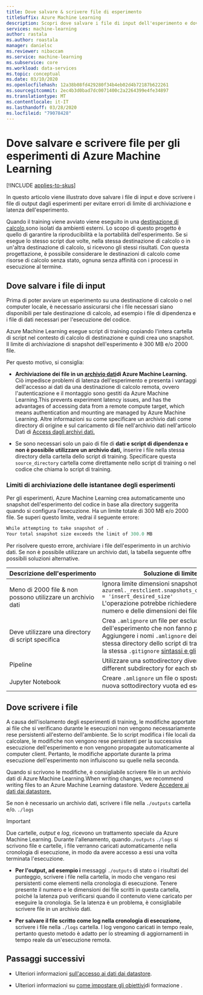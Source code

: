 ```yaml
---
title: Dove salvare & scrivere file di esperimento
titleSuffix: Azure Machine Learning
description: Scopri dove salvare i file di input dell'esperimento e dove scrivere i file di output per evitare errori di limitazione dello spazio di archiviazione e latenza dell'esperimento.
services: machine-learning
author: rastala
ms.author: roastala
manager: danielsc
ms.reviewer: nibaccam
ms.service: machine-learning
ms.subservice: core
ms.workload: data-services
ms.topic: conceptual
ms.date: 03/10/2020
ms.openlocfilehash: 12a38b08fd429280f34b4eb02d4b72187b622261
ms.sourcegitcommit: 2ec4b3d0bad7dc0071400c2a2264399e4fe34897
ms.translationtype: MT
ms.contentlocale: it-IT
ms.lasthandoff: 03/28/2020
ms.locfileid: "79078428"
---
```

# <a name="where-to-save-and-write-files-for-azure-machine-learning-experiments"></a>Dove salvare e scrivere file per gli esperimenti di Azure Machine Learning
[!INCLUDE [applies-to-skus](../../includes/aml-applies-to-basic-enterprise-sku.md)]

In questo articolo viene illustrato dove salvare i file di input e dove scrivere i file di output dagli esperimenti per evitare errori di limite di archiviazione e latenza dell'esperimento.

Quando il training viene avviato viene eseguito in una [destinazione di calcolo,](how-to-set-up-training-targets.md)sono isolati da ambienti esterni. Lo scopo di questo progetto è quello di garantire la riproducibilità e la portabilità dell'esperimento. Se si esegue lo stesso script due volte, nella stessa destinazione di calcolo o in un'altra destinazione di calcolo, si ricevono gli stessi risultati. Con questa progettazione, è possibile considerare le destinazioni di calcolo come risorse di calcolo senza stato, ognuna senza affinità con i processi in esecuzione al termine.

## <a name="where-to-save-input-files"></a>Dove salvare i file di input

Prima di poter avviare un esperimento su una destinazione di calcolo o nel computer locale, è necessario assicurarsi che i file necessari siano disponibili per tale destinazione di calcolo, ad esempio i file di dipendenza e i file di dati necessari per l'esecuzione del codice.

Azure Machine Learning esegue script di training copiando l'intera cartella di script nel contesto di calcolo di destinazione e quindi crea uno snapshot. Il limite di archiviazione di snapshot dell'esperimento è 300 MB e/o 2000 file.

Per questo motivo, si consiglia:

* **Archiviazione dei file in un [archivio dati](https://docs.microsoft.com/python/api/azureml-core/azureml.data?view=azure-ml-py)di Azure Machine Learning.** Ciò impedisce problemi di latenza dell'esperimento e presenta i vantaggi dell'accesso ai dati da una destinazione di calcolo remota, ovvero l'autenticazione e il montaggio sono gestiti da Azure Machine Learning.This prevents experiment latency issues, and has the advantages of accessing data from a remote compute target, which means authentication and mounting are managed by Azure Machine Learning. Altre informazioni su come specificare un archivio dati come directory di origine e sul caricamento di file nell'archivio dati nell'articolo Dati di [Access dagli archivi dati.](how-to-access-data.md)

* Se sono necessari solo un paio di file di **dati e script di dipendenza e non è possibile utilizzare un archivio dati,** inserire i file nella stessa directory della cartella dello script di training. Specificare questa `source_directory` cartella come direttamente nello script di training o nel codice che chiama lo script di training.

<a name="limits"></a>

### <a name="storage-limits-of-experiment-snapshots"></a>Limiti di archiviazione delle istantanee degli esperimenti

Per gli esperimenti, Azure Machine Learning crea automaticamente uno snapshot dell'esperimento del codice in base alla directory suggerita quando si configura l'esecuzione. Ha un limite totale di 300 MB e/o 2000 file. Se superi questo limite, vedrai il seguente errore:

```Python
While attempting to take snapshot of .
Your total snapshot size exceeds the limit of 300.0 MB
```

Per risolvere questo errore, archiviare i file dell'esperimento in un archivio dati. Se non è possibile utilizzare un archivio dati, la tabella seguente offre possibili soluzioni alternative.

Descrizione&nbsp;dell'esperimento|Soluzione di limite di archiviazione
---|---
Meno di 2000 file & non possono utilizzare un archivio dati| Ignora limite dimensioni snapshot con <br> `azureml._restclient.snapshots_client.SNAPSHOT_MAX_SIZE_BYTES = 'insert_desired_size'`<br> L'operazione potrebbe richiedere alcuni minuti a seconda del numero e delle dimensioni dei file.
Deve utilizzare una directory di script specifica| Crea `.amlignore` un file per escludere i file dallo snapshot dell'esperimento che non fanno parte del codice sorgente. Aggiungere i nomi `.amlignore` dei file al file e inserirlo nella stessa directory dello script di training. Il `.amlignore` file utilizza la stessa `.gitignore` [sintassi e gli](https://git-scm.com/docs/gitignore) stessi modelli di un file.
Pipeline|Utilizzare una sottodirectory diversa per ogni passaggioUse a different subdirectory for each step
Jupyter Notebook| Creare `.amlignore` un file o spostare il blocco appunti in una nuova sottodirectory vuota ed eseguire di nuovo il codice.

## <a name="where-to-write-files"></a>Dove scrivere i file

A causa dell'isolamento degli esperimenti di training, le modifiche apportate ai file che si verificano durante le esecuzioni non vengono necessariamente rese persistenti all'esterno dell'ambiente. Se lo script modifica i file locali da calcolare, le modifiche non vengono rese persistenti per la successiva esecuzione dell'esperimento e non vengono propagate automaticamente al computer client. Pertanto, le modifiche apportate durante la prima esecuzione dell'esperimento non influiscono su quelle nella seconda.

Quando si scrivono le modifiche, è consigliabile scrivere file in un archivio dati di Azure Machine Learning.When writing changes, we recommend writing files to an Azure Machine Learning datastore. Vedere [Accedere ai dati dai datastore.](how-to-access-data.md)

Se non è necessario un archivio dati, scrivere i file nella `./outputs` cartella e/o. `./logs`

>[!Important]
> Due cartelle, *output* e *log*, ricevono un trattamento speciale da Azure Machine Learning. Durante l'allenamento, quando`./outputs` `./logs` si scrivono file e cartelle, i file verranno caricati automaticamente nella cronologia di esecuzione, in modo da avere accesso a essi una volta terminata l'esecuzione.

* **Per l'output, ad esempio i** messaggi `./outputs` di stato o i risultati del punteggio, scrivere i file nella cartella, in modo che vengano resi persistenti come elementi nella cronologia di esecuzione. Tenere presente il numero e le dimensioni dei file scritti in questa cartella, poiché la latenza può verificarsi quando il contenuto viene caricato per eseguire la cronologia. Se la latenza è un problema, è consigliabile scrivere file in un archivio dati.

* **Per salvare il file scritto come log nella cronologia di esecuzione,** scrivere i file nella `./logs` cartella. I log vengono caricati in tempo reale, pertanto questo metodo è adatto per lo streaming di aggiornamenti in tempo reale da un'esecuzione remota.

## <a name="next-steps"></a>Passaggi successivi

* Ulteriori informazioni [sull'accesso ai dati dai datastore](how-to-access-data.md).

* Ulteriori informazioni su [come impostare gli obiettivi](how-to-set-up-training-targets.md)di formazione .
